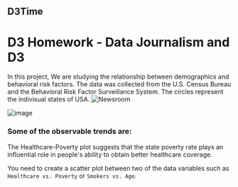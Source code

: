 ## D3Time

# D3 Homework - Data Journalism and D3
In this project, We are studying the relationship between demographics and behavioral risk factors. The data was collected from the U.S. Census Bureau and the Behavioral Risk Factor Surveillance System. The circles represent the indivisual states of USA.
![Newsroom](https://media.giphy.com/media/v2xIous7mnEYg/giphy.gif)



![image](https://user-images.githubusercontent.com/57304123/89097691-fb6c7b80-d395-11ea-9429-c106b3a23eae.png)

### Some of the observable trends are:

The Healthcare-Poverty plot suggests that the state poverty rate plays an influential role in people's ability to obtain better healthcare coverage.

You need to create a scatter plot between two of the data variables such as `Healthcare vs. Poverty` or `Smokers vs. Age`.






